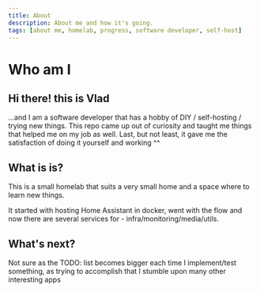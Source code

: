 ```yaml
---
title: About
description: About me and how it's going.
tags: [about me, homelab, progress, software developer, self-host]
---
```


# Who am I

## Hi there! this is Vlad

...and I am a software developer that has a hobby of DIY / self-hosting / trying new things.
This repo came up out of curiosity and taught me things that helped me on my job as well.
Last, but not least, it gave me the satisfaction of doing it yourself and working ^^


## What is is?

This is a small homelab that suits a very small home and a space where to learn new things.

It started with hosting Home Assistant in docker, went with the flow and now there are several services for - infra/monitoring/media/utils.


## What's next?

Not sure as the TODO: list becomes bigger each time I implement/test something, as trying to accomplish that I stumble upon many other interesting apps
